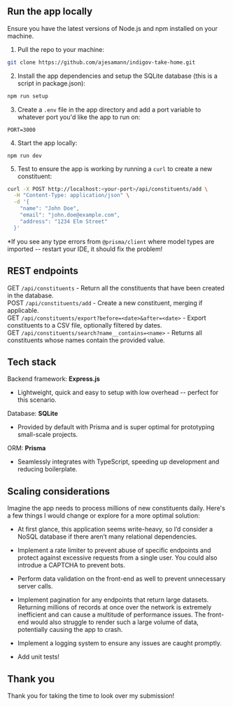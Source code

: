 ## Run the app locally

Ensure you have the latest versions of Node.js and npm installed on your machine.

1. Pull the repo to your machine:

```bash
git clone https://github.com/ajesamann/indigov-take-home.git
```

2. Install the app dependencies and setup the SQLite database (this is a script in package.json):

```bash
npm run setup
```

3. Create a `.env` file in the app directory and add a port variable to whatever port you'd like the app to run on:

```
PORT=3000
```

4. Start the app locally:

```
npm run dev
```

5. Test to ensure the app is working by running a `curl` to create a new constituent:

```bash
curl -X POST http://localhost:<your-port>/api/constituents/add \
  -H "Content-Type: application/json" \
  -d '{
    "name": "John Doe",
    "email": "john.doe@example.com",
    "address": "1234 Elm Street"
  }'
```

\*If you see any type errors from `@prisma/client` where model types are imported -- restart your IDE, it should fix the problem!

## REST endpoints

GET `/api/constituents` - Return all the constituents that have been created in the database.<br>
POST `/api/constituents/add` - Create a new constituent, merging if applicable.<br>
GET `/api/constituents/export?before=<date>&after=<date>` - Export constituents to a CSV file, optionally filtered by dates.<br>
GET `/api/constituents/search?name__contains=<name>` - Returns all constituents whose names contain the provided value.

## Tech stack

Backend framework: **Express.js**

- Lightweight, quick and easy to setup with low overhead -- perfect for this scenario.

Database: **SQLite**

- Provided by default with Prisma and is super optimal for prototyping small-scale projects.

ORM: **Prisma**

- Seamlessly integrates with TypeScript, speeding up development and reducing boilerplate.

## Scaling considerations

Imagine the app needs to process millions of new constituents daily. Here's a few things I would change or explore for a more optimal solution:

- At first glance, this application seems write-heavy, so I’d consider a NoSQL database if there aren’t many relational dependencies.

- Implement a rate limiter to prevent abuse of specific endpoints and protect against excessive requests from a single user. You could also introdue a CAPTCHA to prevent bots.

- Perform data validation on the front-end as well to prevent unnecessary server calls.

- Implement pagination for any endpoints that return large datasets. Returning millions of records at once over the network is extremely inefficient and can cause a multitude of performance issues. The front-end would also struggle to render such a large volume of data, potentially causing the app to crash.

- Implement a logging system to ensure any issues are caught promptly.

- Add unit tests!

## Thank you

Thank you for taking the time to look over my submission!
